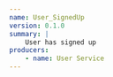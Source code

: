 ```yaml
---
name: User_SignedUp
version: 0.1.0
summary: |
	User has signed up
producers:
	- name: User Service
---
```

